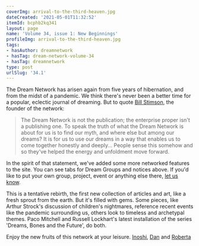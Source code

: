 ```yaml
---
coverImg: arrival-to-the-third-heaven.jpg
dateCreated: '2021-05-01T11:32:52'
itemId: bcphb2kq341
layout: page
name: 'Volume 34, issue 1: New Beginnings'
profileImg: arrival-to-the-third-heaven.jpg
tags:
- hasAuthor: dreamnetwork
- hasTag: dream-network-volume-34
- hasTag: dreamnetwork
type: post
urlSlug: '34.1'
---
```

The Dream Network has arisen again from five years of hibernation, and from the midst of a pandemic. We think there's never been a better time for a popular, eclectic journal of dreaming. But to quote [Bill Stimson](../@billstimson), the founder of the network: 

> The Dream Network is not the publication; the enterprise proper isn't a publishing one. To speak the truth of what the Dream Network is about for us is to find our myth, and where else but among our dreams? It is for us to use our dreams in a way that enables us to come together honestly and deeply... People sense this somehow and so they've helped the energy and unfoldment move forward.

In the spirit of that statement, we've added some more networked features to the site. You can see tabs for Dream Groups and notices above. If you'd like to put your own group, project, event or anything else there, <a href="mailto:hello@dreamnetworkjournal.com">let us know</a>. 

This is a tentative rebirth, the first new collection of articles and art, like a fresh sprout from the earth. But it's filled with gems. Some pieces, like Arthur Strock's discussion of children's nightmares, reference recent events like the pandemic surrounding us, others look to timeless and archetypal themes. Paco Mitchell and Russell Lockhart's latest installation of the series 'Dreams, Bones and the Future', do both. 

Enjoy the new fruits of this network at your leisure. 
[Inoshi](../@inoshi), [Dan](../@dan) and [Roberta](../@robertaossana)






